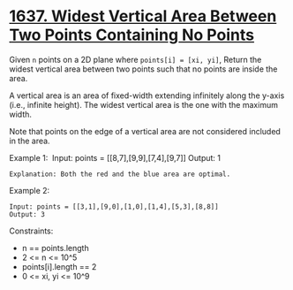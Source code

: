 # [1637. Widest Vertical Area Between Two Points Containing No Points](https://leetcode.com/problems/widest-vertical-area-between-two-points-containing-no-points/)

Given `n` points on a 2D plane where `points[i] = [xi, yi]`, Return the widest vertical area between two points such that no points are inside the area.

A vertical area is an area of fixed-width extending infinitely along the y-axis (i.e., infinite height). The widest vertical area is the one with the maximum width.

Note that points on the edge of a vertical area are not considered included in the area.

 

Example 1:
​
    Input: points = [[8,7],[9,9],[7,4],[9,7]]
    Output: 1

    Explanation: Both the red and the blue area are optimal.

Example 2:

    Input: points = [[3,1],[9,0],[1,0],[1,4],[5,3],[8,8]]
    Output: 3
 

Constraints:

* n == points.length
* 2 <= n <= 10^5
* points[i].length == 2
* 0 <= xi, yi <= 10^9